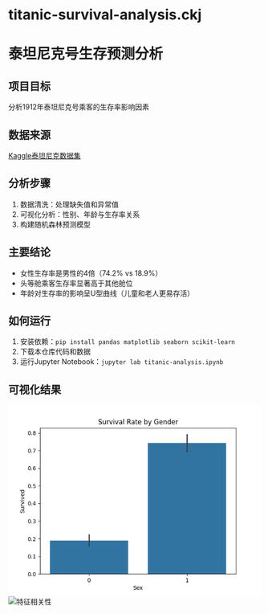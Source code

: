 # titanic-survival-analysis.ckj
# 泰坦尼克号生存预测分析

## 项目目标
分析1912年泰坦尼克号乘客的生存率影响因素

## 数据来源
[Kaggle泰坦尼克数据集](https://www.kaggle.com/c/titanic/data)

## 分析步骤
1. 数据清洗：处理缺失值和异常值
2. 可视化分析：性别、年龄与生存率关系
3. 构建随机森林预测模型

## 主要结论
- 女性生存率是男性的4倍（74.2% vs 18.9%）
- 头等舱乘客生存率显著高于其他舱位
- 年龄对生存率的影响呈U型曲线（儿童和老人更易存活）

## 如何运行
1. 安装依赖：`pip install pandas matplotlib seaborn scikit-learn`
2. 下载本仓库代码和数据
3. 运行Jupyter Notebook：`jupyter lab titanic-analysis.ipynb`

## 可视化结果
![性别生存率](gender_survival.png)
![特征相关性](correlation.png)
